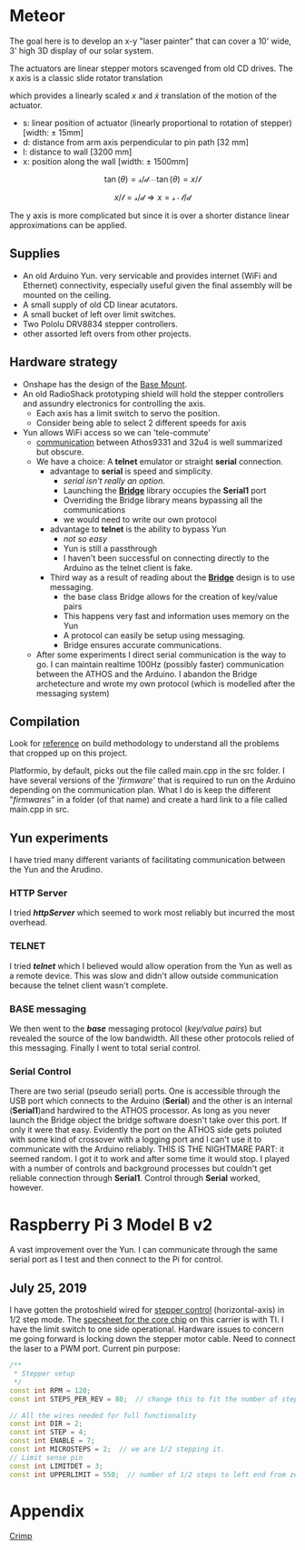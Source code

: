 # Meteor

The goal here is to develop an x-y "laser painter" that can cover a 10' wide, 3' high 3D display of our solar system.

The actuators are linear stepper motors scavenged from old CD drives. The x axis is a classic slide rotator translation

which provides a linearly scaled $x$ and $\dot{x}$ translation of the motion of the actuator.

- s: linear position of actuator (linearly proportional to rotation of stepper) [width: $\pm$ 15mm]
- d: distance from arm axis perpendicular to pin path [32 mm]
- l: distance to wall [3200 mm]
- x: position along the wall [width: $\pm$ 1500mm]

$$\tan(\theta)=\mathcal{s}/\mathcal{d} \cdots \tan(\theta)=x/\mathcal{l}$$

$$x/ \mathcal{l} = \mathcal{s}/\mathcal{d} \Rightarrow x = \mathcal{s} \cdot \mathcal{l}/\mathcal{d}$$

The y axis is more complicated but since it is over a shorter distance linear approximations can be applied.

## Supplies
 - An old Arduino Yun. very servicable and provides internet (WiFi and Ethernet) connectivity, especially useful given the final assembly will be mounted on the ceiling.
 - A small supply of old CD linear acutators.
 - A small bucket of left over limit switches.
 - Two Pololu DRV8834 stepper controllers.
 - other assorted left overs from other projects.

## Hardware strategy
 - Onshape has the design of the [Base Mount](https://cad.onshape.com/documents/a09b76387c29de53a9b7bb77/w/2c0b749e489004aa757cb41f/e/bc97e45bc6b50e7f7d630fe8).
 - An old RadioShack prototyping shield will hold the stepper controllers and assundry electronics for controlling the axis.
   - Each axis has a limit switch to servo the position.
   - Consider being able to select 2 different speeds for axis
 - Yun allows WiFi access so we can 'tele-commute'
   - [communication](http://mohanp.com/arduino-yun-serial-port-over-tcp/) between Athos9331 and 32u4 is well summarized but obscure.
   - We have a choice: A **telnet** emulator or straight **serial** connection.
      - advantage to **serial** is speed and simplicity.
        - *serial isn't really an option.*
        - Launching the [**Bridge**](https://jpmens.net/2013/09/23/understanding-arduino-yun-s-bridge/) library occupies the **Serial1** port 
        - Overriding the Bridge library means bypassing all the communications
        - we would need to write our own protocol  
      - advantage to **telnet** is the ability to bypass Yun 
        - *not so easy*
        - Yun is still a passthrough 
        - I haven't been successful on connecting directly to the Arduino as the telnet client is fake.
      - Third way as a result of reading about the [**Bridge**](https://jpmens.net/2013/09/23/understanding-arduino-yun-s-bridge/) design is to use messaging.
        - the base class Bridge allows for the creation of key/value pairs
        - This happens very fast and information uses memory on the Yun
        - A protocol can easily be setup using messaging.
        - Bridge ensures accurate communications.
    - After some experiments I direct serial communication is the way to go. I can maintain realtime 100Hz (possibly faster) communication 
    between the ATHOS and the Arduino.  I abandon the Bridge archetecture and wrote my own protocol (which is modelled after the messaging system)

## Compilation
Look for [reference](https://github.com/arduino/Arduino/wiki/Build-Process) on build methodology to understand all the problems that cropped up on this project.

Platformio, by default, picks out the file called main.cpp in the src folder. I have several versions of the '_firmware_' that is required to run on the Arduino depending on the communication plan. What I do is keep the different "*firmwares*" in a folder (of that name) and create a hard link to a file called main.cpp in src. 

## Yun experiments
I have tried many different variants of facilitating communication between the Yun and the Arudino.  

### HTTP Server
I tried _**httpServer**_ which seemed to work most reliably but incurred the most overhead.  

### TELNET
I tried _**telnet**_ which I believed would allow operation from the Yun as well as a remote device.  This was slow and didn't allow outside communication because the telnet client wasn't complete.  

### BASE messaging
We then went to the _**base**_ messaging protocol (_key/value pairs_) but revealed the source of the low bandwidth. All these other protocols relied of this messaging. Finally I went to total serial control.  

### Serial Control
There are two serial (pseudo serial) ports.  One is accessible through the USB port which connects to the Arduino (**Serial**) and the other is an internal (**Serial1**)and hardwired to the ATHOS processor.  As long as you never launch the Bridge object the bridge software doesn't take over this port.  If only it were that easy.  Evidently the port on the ATHOS side gets poluted with some kind of crossover with a logging port and I can't use it to communicate with the Arduino reliably.  THIS IS THE NIGHTMARE PART: it seemed random.  I got it to work and after some time it would stop.  I played with a number of controls and background processes but couldn't get reliable connection through **Serial1**.  Control through **Serial** worked, however.

# Raspberry Pi 3 Model B v2
A vast improvement over the Yun.  I can communicate through the same serial port as I test and then connect to the Pi for control.

## July 25, 2019
I have gotten the protoshield wired for [stepper control](https://www.pololu.com/product/2134) (horizontal-axis) in 1/2 step mode.  The [specsheet for the core chip](https://www.pololu.com/file/download/drv8834.pdf?file_id=0J617) on this carrier is with TI. I have the limit switch to one side operational. Hardware issues to concern me going forward is locking down the stepper motor cable.  Need to connect the laser to a PWM port.
Current pin purpose:
```c++
/** 
 * Stepper setup
 */
const int RPM = 120;
const int STEPS_PER_REV = 80;  // change this to fit the number of steps per revolution

// All the wires needed for full functionality
const int DIR = 2;
const int STEP = 4;
const int ENABLE = 7;
const int MICROSTEPS = 2;  // we are 1/2 stepping it.
// Limit sense pin
const int LIMITDET = 3;
const int UPPERLIMIT = 550;  // number of 1/2 steps to left end from zeroing on right end

```


# Appendix
[Crimp](https://www.instructables.com/id/Make-a-Good-Dupont-Pin-Crimp-EVERY-TIME/)